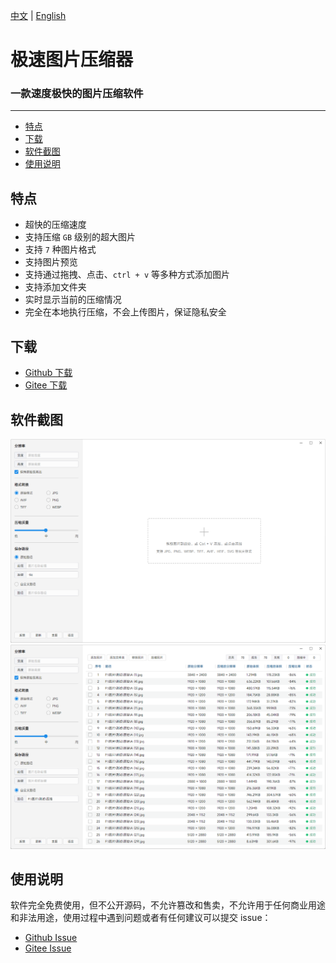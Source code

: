 [中文](README.md) | [English](README.en.md)

# 极速图片压缩器
### 一款速度极快的图片压缩软件

<hr>

- [特点](#feature)
- [下载](#download)
- [软件截图](#screenshot)
- [使用说明](#explain)


<h2 id="#feature">特点</h2>

- 超快的压缩速度
- 支持压缩 `GB` 级别的超大图片
- 支持 `7` 种图片格式
- 支持图片预览
- 支持通过拖拽、点击、`ctrl + v` 等多种方式添加图片
- 支持添加文件夹
- 实时显示当前的压缩情况
- 完全在本地执行压缩，不会上传图片，保证隐私安全


<h2 id="#download">下载</h2>

- [Github 下载](https://github.com/Dreamer365/TopspeedImageCompressor/blob/main/TopspeedImageCompressor.exe)
- [Gitee 下载](https://gitee.com/dreamer365/topspeed-image-compressor/blob/master/TopspeedImageCompressor.exe)
    

<h2 id="#screenshot">软件截图</h2>

![截图](screenshot/win-cn-1.png)
![截图](screenshot/win-cn-2.png)


<h2 id="#explain">使用说明</h2>

软件完全免费使用，但不公开源码，不允许篡改和售卖，不允许用于任何商业用途和非法用途，使用过程中遇到问题或者有任何建议可以提交 issue：

- [Github Issue](https://github.com/Dreamer365/TopspeedImageCompressor/issues)
- [Gitee Issue](https://gitee.com/dreamer365/topspeed-image-compressor/issues)